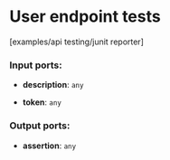 # User endpoint tests

[examples/api testing/junit reporter]

### Input ports:

* __description__: `any`


* __token__: `any`


### Output ports:

* __assertion__: `any`


